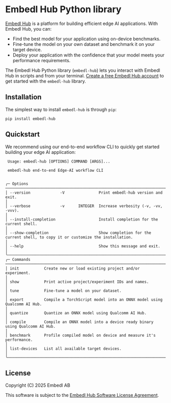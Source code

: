 # Embedl Hub Python library

[Embedl Hub](https://hub.embedl.com) is a platform for building efficient edge AI applications.
With Embedl Hub, you can:

- Find the best model for your application using on-device benchmarks.
- Fine-tune the model on your own dataset and benchmark it on your target device.
- Deploy your application with the confidence that your model meets your performance requirements.

The Embedl Hub Python library (`embedl-hub`) lets you interact with Embedl Hub in scripts
and from your terminal. [Create a free Embedl Hub account](https://hub.embedl.com/docs#getting-started)
to get started with the `embedl-hub` library.

## Installation

The simplest way to install `embedl-hub` is through `pip`:

```shell
pip install embedl-hub
```

## Quickstart

We recommend using our end-to-end workflow CLI to quickly get started building your edge AI application:

```shell
 Usage: embedl-hub [OPTIONS] COMMAND [ARGS]...

 embedl-hub end-to-end Edge-AI workflow CLI


╭─ Options ───────────────────────────────────────────────────────────────────────────────────────────────────────────────────────────────────╮
│ --version             -V               Print embedl-hub version and exit.                                                                   │
│ --verbose             -v      INTEGER  Increase verbosity (-v, -vv, -vvv).                                                                  │
│ --install-completion                   Install completion for the current shell.                                                            │
│ --show-completion                      Show completion for the current shell, to copy it or customize the installation.                     │
│ --help                                 Show this message and exit.                                                                          │
╰─────────────────────────────────────────────────────────────────────────────────────────────────────────────────────────────────────────────╯
╭─ Commands ──────────────────────────────────────────────────────────────────────────────────────────────────────────────────────────────────╮
│ init           Create new or load existing project and/or experiment.                                                                       │
│ show           Print active project/experiment IDs and names.                                                                               │
│ tune           Fine-tune a model on your dataset.                                                                                           │
│ export         Compile a TorchScript model into an ONNX model using Qualcomm AI Hub.                                                        │
│ quantize       Quantize an ONNX model using Qualcomm AI Hub.                                                                                │
│ compile        Compile an ONNX model into a device ready binary using Qualcomm AI Hub.                                                      │
│ benchmark      Profile compiled model on device and measure it's performance.                                                               │
│ list-devices   List all available target devices.                                                                                           │
╰─────────────────────────────────────────────────────────────────────────────────────────────────────────────────────────────────────────────╯
```

## License

Copyright (C) 2025 Embedl AB

This software is subject to the [Embedl Hub Software License Agreement](https://hub.embedl.com/embedl-hub-sla.txt).

<!-- Copyright (C) 2025 Embedl AB -->
